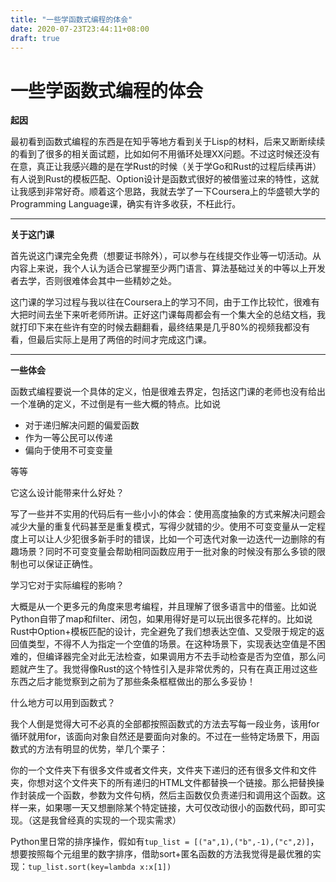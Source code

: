 ```yaml
---
title: "一些学函数式编程的体会"
date: 2020-07-23T23:44:11+08:00
draft: true
---
```


# 一些学函数式编程的体会

**起因**

最初看到函数式编程的东西是在知乎等地方看到关于Lisp的材料，后来又断断续续的看到了很多的相关面试题，比如如何不用循环处理XX问题。不过这时候还没有在意，真正让我感兴趣的是在学Rust的时候（关于学Go和Rust的过程后续再讲）有人说到Rust的模板匹配、Option设计是函数式很好的被借鉴过来的特性，这就让我感到非常好奇。顺着这个思路，我就去学了一下Coursera上的华盛顿大学的Programming Language课，确实有许多收获，不枉此行。

---

**关于这门课**

首先说这门课完全免费（想要证书除外），可以参与在线提交作业等一切活动。从内容上来说，我个人认为适合已掌握至少两门语言、算法基础过关的中等以上开发者去学，否则很难体会其中一些精妙之处。

这门课的学习过程与我以往在Coursera上的学习不同，由于工作比较忙，很难有大把时间去坐下来听老师所讲。正好这门课每周都会有一个集大全的总结文档，我就打印下来在些许有空的时候去翻翻看，最终结果是几乎80%的视频我都没有看，但最后实际上是用了两倍的时间才完成这门课。

---

**一些体会**

函数式编程要说一个具体的定义，怕是很难去界定，包括这门课的老师也没有给出一个准确的定义，不过倒是有一些大概的特点。比如说

- 对于递归解决问题的偏爱函数
- 作为一等公民可以传递
- 偏向于使用不可变变量

等等

它这么设计能带来什么好处？

写了一些并不实用的代码后有一些小小的体会：使用高度抽象的方式来解决问题会减少大量的重复代码甚至是重复模式，写得少就错的少。使用不可变变量从一定程度上可以让人少犯很多新手时的错误，比如一个可迭代对象一边迭代一边删除的有趣场景？同时不可变变量会帮助相同函数应用于一批对象的时候没有那么多锁的限制也可以保证正确性。

学习它对于实际编程的影响？

大概是从一个更多元的角度来思考编程，并且理解了很多语言中的借鉴。比如说Python自带了map和filter、闭包，如果用得好是可以玩出很多花样的。比如说Rust中Option+模板匹配的设计，完全避免了我们想表达空值、又受限于规定的返回值类型，不得不人为指定一个空值的场景。在这种场景下，实现表达空值是不困难的，但编译器完全对此无法检查，如果调用方不去手动检查是否为空值，那么问题就产生了。我觉得像Rust的这个特性引入是非常优秀的，只有在真正用过这些东西之后才能觉察到之前为了那些条条框框做出的那么多妥协！

什么地方可以用到函数式？

我个人倒是觉得大可不必真的全部都按照函数式的方法去写每一段业务，该用for循环就用for，该面向对象自然还是要面向对象的。不过在一些特定场景下，用函数式的方法有明显的优势，举几个栗子：

你的一个文件夹下有很多文件或者文件夹，文件夹下递归的还有很多文件和文件夹，你想对这个文件夹下的所有递归的HTML文件都替换一个链接。那么把替换操作封装成一个函数，参数为文件句柄，然后主函数仅负责递归和调用这个函数。这样一来，如果哪一天又想删除某个特定链接，大可仅改动很小的函数代码，即可实现。（这是我曾经真的实现的一个现实需求）

Python里日常的排序操作，假如有```tup_list = [("a",1),("b",-1),("c",2)]```，想要按照每个元组里的数字排序，借助sort+匿名函数的方法我觉得是最优雅的实现：```tup_list.sort(key=lambda x:x[1])```

